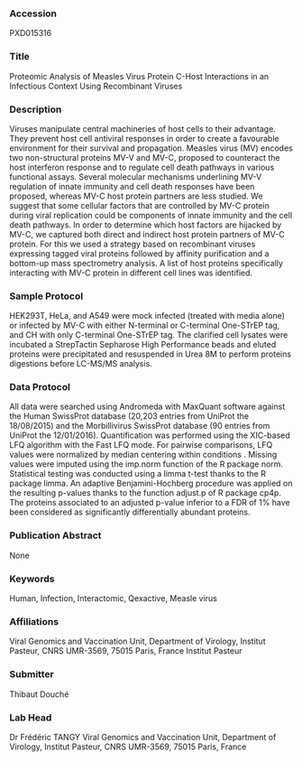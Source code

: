 ### Accession
PXD015316

### Title
Proteomic Analysis of Measles Virus Protein C-Host Interactions in an Infectious Context Using Recombinant Viruses

### Description
Viruses manipulate central machineries of host cells to their advantage. They prevent host cell antiviral responses in order to create a favourable environment for their survival and propagation. Measles virus (MV) encodes two non-structural proteins MV-V and MV-C, proposed to counteract the host interferon response and to regulate cell death pathways in various functional assays. Several molecular mechanisms underlining MV-V regulation of innate immunity and cell death responses have been proposed, whereas MV-C host protein partners are less studied.  We suggest that some cellular factors that are controlled by MV-C protein during viral replication could be components of innate immunity and the cell death pathways. In order to determine which host factors are hijacked by MV-C, we captured both direct and indirect host protein partners of MV-C protein. For this we used a strategy based on recombinant viruses expressing tagged viral proteins followed by affinity purification and a bottom-up mass spectrometry analysis. A list of host proteins specifically interacting with MV-C protein in different cell lines was identified.

### Sample Protocol
HEK293T, HeLa, and A549 were mock infected (treated with media alone) or infected by MV-C with either N-terminal or C-terminal One-STrEP tag, and CH with only C-terminal One-STrEP tag. The clarified cell lysates were incubated a StrepTactin Sepharose High Performance beads and eluted proteins were precipitated and resuspended in Urea 8M to perform proteins digestions before LC-MS/MS analysis.

### Data Protocol
All data were searched using Andromeda with MaxQuant software against the Human SwissProt database (20,203 entries from UniProt the 18/08/2015) and the Morbillivirus SwissProt database (90 entries from UniProt the 12/01/2016). Quantification was performed using the XIC-based LFQ algorithm with the Fast LFQ mode. For pairwise comparisons, LFQ values were normalized by median centering within conditions . Missing values were imputed using the imp.norm function of the R package norm. Statistical testing was conducted using a limma t-test thanks to the R package limma. An adaptive Benjamini-Hochberg procedure was applied on the resulting p-values thanks to the function adjust.p of R package cp4p. The proteins associated to an adjusted p-value inferior to a FDR of 1% have been considered as significantly differentially abundant proteins.

### Publication Abstract
None

### Keywords
Human, Infection, Interactomic, Qexactive, Measle virus

### Affiliations
Viral Genomics and Vaccination Unit, Department of Virology, Institut Pasteur, CNRS UMR-3569, 75015 Paris, France
Institut Pasteur

### Submitter
Thibaut Douché

### Lab Head
Dr Frédéric TANGY
Viral Genomics and Vaccination Unit, Department of Virology, Institut Pasteur, CNRS UMR-3569, 75015 Paris, France


